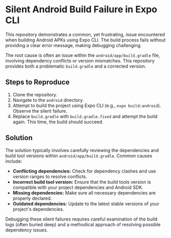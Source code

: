 # Silent Android Build Failure in Expo CLI

This repository demonstrates a common, yet frustrating, issue encountered when building Android APKs using Expo CLI. The build process fails without providing a clear error message, making debugging challenging.

The root cause is often an issue within the `android/app/build.gradle` file, involving dependency conflicts or version mismatches.  This repository provides both a problematic `build.gradle` and a corrected version. 

## Steps to Reproduce

1. Clone the repository.
2. Navigate to the `android` directory.
3. Attempt to build the project using Expo CLI (e.g., `expo build:android`). Observe the silent failure.
4. Replace `build.gradle` with `build.gradle.fixed` and attempt the build again. This time, the build should succeed.

## Solution

The solution typically involves carefully reviewing the dependencies and build tool versions within `android/app/build.gradle`.  Common causes include:

* **Conflicting dependencies:**  Check for dependency clashes and use version ranges to resolve conflicts. 
* **Incorrect build tool version:** Ensure that the build tools version is compatible with your project dependencies and Android SDK.
* **Missing dependencies:** Make sure all necessary dependencies are properly declared. 
* **Outdated dependencies:** Update to the latest stable versions of your project's dependencies. 

Debugging these silent failures requires careful examination of the build logs (often buried deep) and a methodical approach of resolving possible dependency issues.